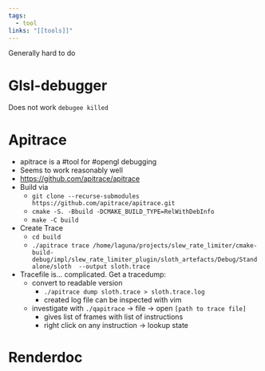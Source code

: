 ```yaml
---
tags:
  - tool
links: "[[tools]]"
---
```

Generally hard to do

# Glsl-debugger

Does not work `debugee killed`

# Apitrace

- apitrace is a #tool for #opengl debugging
- Seems to work reasonably well
- <https://github.com/apitrace/apitrace>
- Build via
	- ```git clone --recurse-submodules  https://github.com/apitrace/apitrace.git```
	- ```cmake -S. -Bbuild -DCMAKE_BUILD_TYPE=RelWithDebInfo```
	- ```make -C build```
- Create Trace
	- ```cd build```
	- ```./apitrace trace /home/laguna/projects/slew_rate_limiter/cmake-build-debug/impl/slew_rate_limiter_plugin/sloth_artefacts/Debug/Standalone/sloth  --output sloth.trace```
- Tracefile is... complicated. Get a tracedump:
	- convert to readable version
		- ```./apitrace dump sloth.trace > sloth.trace.log```
		- created log file can be inspected with vim
	- investigate with `./qapitrace` -> file -> open `[path to trace file]`
		- gives list of frames with list of instructions
		- right click on any instruction -> lookup state

# Renderdoc
